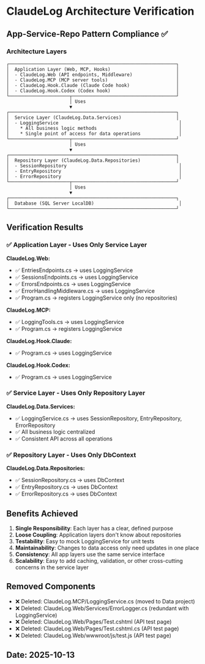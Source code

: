 # ClaudeLog Architecture Verification

## App-Service-Repo Pattern Compliance ✅

### Architecture Layers

```
┌─────────────────────────────────────────────────────────────┐
│  Application Layer (Web, MCP, Hooks)                        │
│  - ClaudeLog.Web (API endpoints, Middleware)                │
│  - ClaudeLog.MCP (MCP server tools)                         │
│  - ClaudeLog.Hook.Claude (Claude Code hook)                 │
│  - ClaudeLog.Hook.Codex (Codex hook)                        │
└──────────────────────┬──────────────────────────────────────┘
                       │ Uses
                       ▼
┌─────────────────────────────────────────────────────────────┐
│  Service Layer (ClaudeLog.Data.Services)                    │
│  - LoggingService                                            │
│    * All business logic methods                              │
│    * Single point of access for data operations              │
└──────────────────────┬──────────────────────────────────────┘
                       │ Uses
                       ▼
┌─────────────────────────────────────────────────────────────┐
│  Repository Layer (ClaudeLog.Data.Repositories)             │
│  - SessionRepository                                         │
│  - EntryRepository                                           │
│  - ErrorRepository                                           │
└──────────────────────┬──────────────────────────────────────┘
                       │ Uses
                       ▼
┌─────────────────────────────────────────────────────────────┐
│  Database (SQL Server LocalDB)                               │
└─────────────────────────────────────────────────────────────┘
```

## Verification Results

### ✅ Application Layer - Uses Only Service Layer

**ClaudeLog.Web:**
- ✅ EntriesEndpoints.cs → uses LoggingService
- ✅ SessionsEndpoints.cs → uses LoggingService
- ✅ ErrorsEndpoints.cs → uses LoggingService
- ✅ ErrorHandlingMiddleware.cs → uses LoggingService
- ✅ Program.cs → registers LoggingService only (no repositories)

**ClaudeLog.MCP:**
- ✅ LoggingTools.cs → uses LoggingService
- ✅ Program.cs → registers LoggingService

**ClaudeLog.Hook.Claude:**
- ✅ Program.cs → uses LoggingService

**ClaudeLog.Hook.Codex:**
- ✅ Program.cs → uses LoggingService

### ✅ Service Layer - Uses Only Repository Layer

**ClaudeLog.Data.Services:**
- ✅ LoggingService.cs → uses SessionRepository, EntryRepository, ErrorRepository
- ✅ All business logic centralized
- ✅ Consistent API across all operations

### ✅ Repository Layer - Uses Only DbContext

**ClaudeLog.Data.Repositories:**
- ✅ SessionRepository.cs → uses DbContext
- ✅ EntryRepository.cs → uses DbContext
- ✅ ErrorRepository.cs → uses DbContext

## Benefits Achieved

1. **Single Responsibility**: Each layer has a clear, defined purpose
2. **Loose Coupling**: Application layers don't know about repositories
3. **Testability**: Easy to mock LoggingService for unit tests
4. **Maintainability**: Changes to data access only need updates in one place
5. **Consistency**: All app layers use the same service interface
6. **Scalability**: Easy to add caching, validation, or other cross-cutting concerns in the service layer

## Removed Components

- ❌ Deleted: ClaudeLog.MCP/LoggingService.cs (moved to Data project)
- ❌ Deleted: ClaudeLog.Web/Services/ErrorLogger.cs (redundant with LoggingService)
- ❌ Deleted: ClaudeLog.Web/Pages/Test.cshtml (API test page)
- ❌ Deleted: ClaudeLog.Web/Pages/Test.cshtml.cs (API test page)
- ❌ Deleted: ClaudeLog.Web/wwwroot/js/test.js (API test page)

## Date: 2025-10-13

